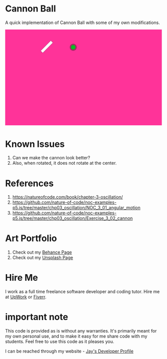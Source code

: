 # Cannon Ball

A quick implementation of Cannon Ball with some of my own modifications. 

![image info](CannonBall_800px.png)

# Known Issues

1. Can we make the cannon look better?
1. Also, when rotated, it does not rotate at the center.

# References

1. https://natureofcode.com/book/chapter-3-oscillation/
1. https://github.com/nature-of-code/noc-examples-p5.js/tree/master/chp03_oscillation/NOC_3_01_angular_motion
1. https://github.com/nature-of-code/noc-examples-p5.js/tree/master/chp03_oscillation/Exercise_3_02_cannon

# Art Portfolio

1. Check out my [Behance Page](https://www.behance.net/vijayasimhabr)
1. Check out my [Unsplash Page](https://unsplash.com/@jay_neeruhaaku)

# Hire Me

I work as a full time freelance software developer and coding tutor. Hire me at [UpWork](https://www.upwork.com/fl/vijayasimhabr) or [Fiverr](https://www.fiverr.com/jay_codeguy). 

# important note 

This code is provided as is without any warranties. It's primarily meant for my own personal use, and to make it easy for me share code with my students. Feel free to use this code as it pleases you.

I can be reached through my website - [Jay's Developer Profile](https://jay-study-nildana.github.io/developerprofile)